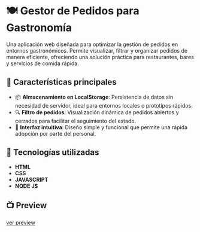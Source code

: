 # 🍽️ Gestor de Pedidos para Gastronomía

Una aplicación web diseñada para optimizar la gestión de pedidos en entornos gastronómicos. Permite visualizar, filtrar y organizar pedidos de manera eficiente, ofreciendo una solución práctica para restaurantes, bares y servicios de comida rápida.

## 🚀 Características principales

- 📦 **Almacenamiento en LocalStorage**: Persistencia de datos sin necesidad de servidor, ideal para entornos locales o prototipos rápidos.
- 🔍 **Filtro de pedidos**: Visualización dinámica de pedidos abiertos y cerrados para facilitar el seguimiento del estado.
- 🧾 **Interfaz intuitiva**: Diseño simple y funcional que permite una rápida adopción por parte del personal.

## 🧪 Tecnologías utilizadas

- **HTML**
- **CSS**
- **JAVASCRIPT**
- **NODE JS**

## 📺 Preview

[ver preview](https://maycomc01.github.io/Gastronomia/)
